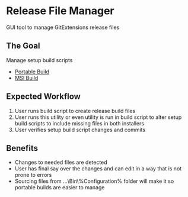 # Release File Manager
GUI tool to manage GitExtensions release files


## The Goal

Manage setup build scripts 
- [Portable Build](https://github.com/gitextensions/gitextensions/blob/master/Setup/MakePortableArchive.cmd)
- [MSI Build](https://github.com/gitextensions/gitextensions/blob/master/Setup/Product.wxs)

## Expected Workflow
1. User runs build script to create release build files
1. User runs this utility or even utility is run in build script to alter setup build scripts to include missing files in both installers
1. User verifies setup build script changes and commits

## Benefits

- Changes to needed files are detected
- User has final say over the changes and can edit in a way that is not prone to errors
- Sourcing files from ...\Bin\\%Configuration% folder will make it so portable builds are easier to manage
